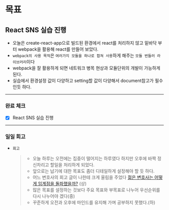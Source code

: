 # 목표

## React SNS 실습 진행

- 오늘은 create-react-app으로 빌드된 환경에서 react를 처리하지 않고 밑바닥 부터 webpack을 활용해 react를 만들어 보았다.
- `webpack의 사용 목적`은 `여러가지 모듈을 하나로 합쳐 사용`하게 해주는 `모듈 번들러 라이브러리`이다
- webpack을 잘 활용하게 되면 네트워크 병목 현상과 모듈단위의 개발이 가능하게 된다.
- 실습에서 환경설정 값이 다양하고 setting할 값이 다양해서 document참고가 필수 인듯 하다.

---

### 완료 체크

- [x] React SNS 실습 진행

---

### 일일 회고

- `회고`
  > - 오늘 하루는 오전에는 집중이 떨어지는 하루였다 하지만 오후에 바짝 정신차리고 할일을 처리하게 되었다.
  > - 앞으로는 납기에 대한 목표도 좀더 디테일하게 설정해야 할 듯 하다.
  > - 어느 변호사의 회고 글이 나한테 크게 울림을 주었다 [젊은 변호사는 어떻게 임계점을 돌파했을까?](https://youtu.be/E_19WfkmJs0) (상)
  > - 많은 목표를 설정하는 것보다 주요 목표와 부목표로 나누어 우선순위를 다시 나누어야 겠다(중)
  > - 꾸준하게 오전과 오후에 마인드를 유지해 가며 공부하지 못했다.(하)
